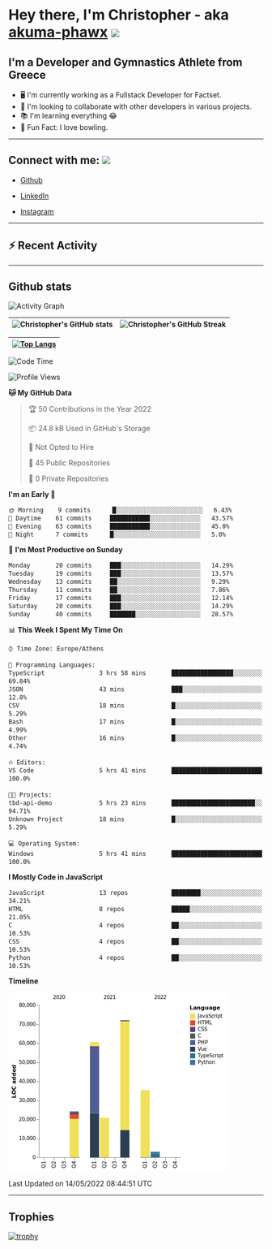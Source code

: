 # Hey there, I'm Christopher - aka [akuma-phawx](https://github.com/akuma-phawx) <img src = "https://raw.githubusercontent.com/MartinHeinz/MartinHeinz/master/wave.gif" width = 50px>

## I'm a Developer and Gymnastics Athlete from Greece

- 🖥️ I'm currently working as a Fullstack Developer for Factset.
- 🤲 I'm looking to collaborate with other developers in various projects.
- 📚 I'm learning everything 😂
- 🎳 Fun Fact: I love bowling.

---

## Connect with me: <img src='https://raw.githubusercontent.com/ShahriarShafin/ShahriarShafin/main/Assets/handshake.gif' width="100px">

- [Github](https://github.com/akuma-phawx)

- [LinkedIn](https://www.linkedin.com/in/christopher-vradis-3b9a68151/)

- [Instagram](https://www.instagram.com/chris.vrd_sw/)

---

## ⚡ Recent Activity

<!--START_SECTION:activity-->
<!--END_SECTION:activity-->

---

## Github stats

![Activity Graph](https://activity-graph.herokuapp.com/graph?username=akuma-phawx&theme=dracula)

| ![Christopher's GitHub stats](https://github-readme-stats.vercel.app/api?username=akuma-phawx&show_icons=true&theme=dracula) | ![Christopher's GitHub Streak](https://github-readme-streak-stats.herokuapp.com/?user=akuma-phawx&theme=dracula) |
| ---------------------------------------------------------------------------------------------------------------------------- | ---------------------------------------------------------------------------------------------------------------- |

| [![Top Langs](https://github-readme-stats.vercel.app/api/top-langs/?username=akuma-phawx&show_icons=true&theme=radical)](https://github.com/akuma-phawx/github-readme-stats) |
| ---------------------------------------------------------------------------------------------------------------------------------------------------------------------------- |

<!--START_SECTION:waka-->
![Code Time](http://img.shields.io/badge/Code%20Time-60%20hrs%2052%20mins-blue)

![Profile Views](http://img.shields.io/badge/Profile%20Views-2-blue)

**🐱 My GitHub Data** 

> 🏆 50 Contributions in the Year 2022
 > 
> 📦 24.8 kB Used in GitHub's Storage 
 > 
> 🚫 Not Opted to Hire
 > 
> 📜 45 Public Repositories 
 > 
> 🔑 0 Private Repositories  
 > 
**I'm an Early 🐤** 

```text
🌞 Morning    9 commits      █░░░░░░░░░░░░░░░░░░░░░░░░   6.43% 
🌆 Daytime    61 commits     ███████████░░░░░░░░░░░░░░   43.57% 
🌃 Evening    63 commits     ███████████░░░░░░░░░░░░░░   45.0% 
🌙 Night      7 commits      █░░░░░░░░░░░░░░░░░░░░░░░░   5.0%

```
📅 **I'm Most Productive on Sunday** 

```text
Monday       20 commits     ███░░░░░░░░░░░░░░░░░░░░░░   14.29% 
Tuesday      19 commits     ███░░░░░░░░░░░░░░░░░░░░░░   13.57% 
Wednesday    13 commits     ██░░░░░░░░░░░░░░░░░░░░░░░   9.29% 
Thursday     11 commits     ██░░░░░░░░░░░░░░░░░░░░░░░   7.86% 
Friday       17 commits     ███░░░░░░░░░░░░░░░░░░░░░░   12.14% 
Saturday     20 commits     ███░░░░░░░░░░░░░░░░░░░░░░   14.29% 
Sunday       40 commits     ███████░░░░░░░░░░░░░░░░░░   28.57%

```


📊 **This Week I Spent My Time On** 

```text
⌚︎ Time Zone: Europe/Athens

💬 Programming Languages: 
TypeScript               3 hrs 58 mins       █████████████████░░░░░░░░   69.84% 
JSON                     43 mins             ███░░░░░░░░░░░░░░░░░░░░░░   12.8% 
CSV                      18 mins             █░░░░░░░░░░░░░░░░░░░░░░░░   5.29% 
Bash                     17 mins             █░░░░░░░░░░░░░░░░░░░░░░░░   4.99% 
Other                    16 mins             █░░░░░░░░░░░░░░░░░░░░░░░░   4.74%

🔥 Editors: 
VS Code                  5 hrs 41 mins       █████████████████████████   100.0%

🐱‍💻 Projects: 
tbd-api-demo             5 hrs 23 mins       ███████████████████████░░   94.71% 
Unknown Project          18 mins             █░░░░░░░░░░░░░░░░░░░░░░░░   5.29%

💻 Operating System: 
Windows                  5 hrs 41 mins       █████████████████████████   100.0%

```

**I Mostly Code in JavaScript** 

```text
JavaScript               13 repos            ████████░░░░░░░░░░░░░░░░░   34.21% 
HTML                     8 repos             █████░░░░░░░░░░░░░░░░░░░░   21.05% 
C                        4 repos             ██░░░░░░░░░░░░░░░░░░░░░░░   10.53% 
CSS                      4 repos             ██░░░░░░░░░░░░░░░░░░░░░░░   10.53% 
Python                   4 repos             ██░░░░░░░░░░░░░░░░░░░░░░░   10.53%

```


**Timeline**

![Chart not found](https://raw.githubusercontent.com/akuma-phawx/akuma-phawx/main/charts/bar_graph.png) 


 Last Updated on 14/05/2022 08:44:51 UTC
<!--END_SECTION:waka-->

---

## Trophies

[![trophy](https://github-profile-trophy.vercel.app/?username=akuma-phawx&theme=onedark)](https://github.com/ryo-ma/github-profile-trophy)
